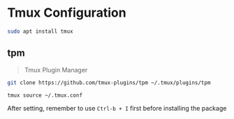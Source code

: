# Tmux Configuration
```bash
sudo apt install tmux
```
## tpm
> Tmux Plugin Manager

```bash
git clone https://github.com/tmux-plugins/tpm ~/.tmux/plugins/tpm

tmux source ~/.tmux.conf
```

After setting, remember to use `Ctrl-b + I` first before installing the package